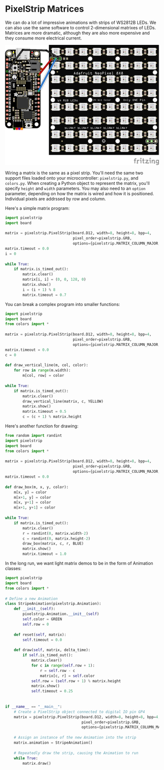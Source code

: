# PixelStrip Matrices

We can do a lot of impressive animations with strips of WS2812B LEDs.  We can also use the same software to control 2-dimensional matrixes of LEDs.  Matrices are more dramatic, although they are also more expensive and they consume more electrical current.

![matrix_setup](./img/matrix_setup_bb.png)

Wiring a matrix is the same as a pixel strip.  You'll need the same two support files loaded onto your microcontroller: `pixelstrip.py`, and `colors.py`.  When creating a Python object to represent the matrix, you'll specify `height` and `width` parameters. You may also need to an `option` parameter, depending on how the matrix is wired and how it is positioned.  Individual pixels are addrssed by row and column.

Here's a simple matrix program:

```python
import pixelstrip
import board

matrix = pixelstrip.PixelStrip(board.D12, width=8, height=8, bpp=4, 
                               pixel_order=pixelstrip.GRB, 
                               options={pixelstrip.MATRIX_COLUMN_MAJOR, pixelstrip.MATRIX_ZIGZAG})
matrix.timeout = 0.0
i = 0

while True:
    if matrix.is_timed_out():
        matrix.clear()
        matrix[i, i] = (0, 0, 128, 0)
        matrix.show()
        i = (i + 1) % 8
        matrix.timeout = 0.7
```

You can break a complex program into smaller functions:

```python
import pixelstrip
import board
from colors import *

matrix = pixelstrip.PixelStrip(board.D12, width=8, height=8, bpp=4, 
                               pixel_order=pixelstrip.GRB, 
                               options={pixelstrip.MATRIX_COLUMN_MAJOR, pixelstrip.MATRIX_ZIGZAG})
matrix.timeout = 0.0
c = 0

def draw_vertical_line(m, col, color):
    for row in range(m.width):
        m[col, row] = color

while True:
    if matrix.is_timed_out():
        matrix.clear()
        draw_vertical_line(matrix, c, YELLOW)
        matrix.show()
        matrix.timeout = 0.5
        c = (c + 1) % matrix.height
```

Here's another function for drawing:

```python
from random import randint
import pixelstrip
import board
from colors import *

matrix = pixelstrip.PixelStrip(board.D12, width=8, height=8, bpp=4, 
                               pixel_order=pixelstrip.GRB, 
                               options={pixelstrip.MATRIX_COLUMN_MAJOR, pixelstrip.MATRIX_ZIGZAG})
matrix.timeout = 0.0

def draw_box(m, x, y, color):
    m[x, y] = color
    m[x+1, y] = color
    m[x, y+1] = color
    m[x+1, y+1] = color

while True:
    if matrix.is_timed_out():
        matrix.clear()
        r = randint(0, matrix.width-2)
        c = randint(0, matrix.height-2)
        draw_box(matrix, c, r, BLUE)
        matrix.show()
        matrix.timeout = 1.0
```

In the long run, we want light matrix demos to be in the form of Animation classes:

```python
import pixelstrip
import board
from colors import *

# Define a new Animation
class StripeAnimation(pixelstrip.Animation):
    def __init__(self):
        pixelstrip.Animation.__init__(self)
        self.color = GREEN
        self.row = 0

    def reset(self, matrix):
        self.timeout = 0.0

    def draw(self, matrix, delta_time):
        if self.is_timed_out():     
            matrix.clear()
            for c in range(self.row + 1):
                r = self.row - c
                matrix[c, r] = self.color
            self.row = (self.row + 1) % matrix.height
            matrix.show()
            self.timeout = 0.25


if __name__ == "__main__":
    # Create a PixelStrip object connected to digital IO pin GP4
    matrix = pixelstrip.PixelStrip(board.D12, width=8, height=8, bpp=4, 
                                   pixel_order=pixelstrip.GRB, 
                                   options={pixelstrip.MATRIX_COLUMN_MAJOR, pixelstrip.MATRIX_ZIGZAG})

    # Assign an instance of the new Animation into the strip
    matrix.animation = StripeAnimation()

    # Repeatedly draw the strip, causing the Animation to run
    while True:
        matrix.draw()
```
